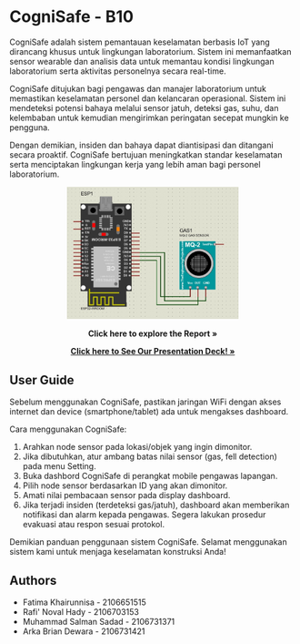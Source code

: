 
# CogniSafe - B10

CogniSafe adalah sistem pemantauan keselamatan berbasis IoT yang dirancang khusus untuk lingkungan laboratorium. Sistem ini memanfaatkan sensor wearable dan analisis data untuk memantau kondisi lingkungan laboratorium serta aktivitas personelnya secara real-time.

CogniSafe ditujukan bagi pengawas dan manajer laboratorium untuk memastikan keselamatan personel dan kelancaran operasional. Sistem ini mendeteksi potensi bahaya melalui sensor jatuh, deteksi gas, suhu, dan kelembaban untuk kemudian mengirimkan peringatan secepat mungkin ke pengguna.

Dengan demikian, insiden dan bahaya dapat diantisipasi dan ditangani secara proaktif. CogniSafe bertujuan meningkatkan standar keselamatan serta menciptakan lingkungan kerja yang lebih aman bagi personel laboratorium.

<p align="center">
<img src= "Documents/Rangkaian Skematik (Proteus).jpg"  width="60%" height="30%">

<p align="center">
<a src="https://github.com/arkabrian/b10-cognisafe/blob/master/Documents/B-10.pdf"><strong>Click here to explore the Report »</strong></a>

<p align="center">
<a href="https://www.canva.com/design/DAF2c1gNOHk/eZOWZygkRRGGKIpZU_bsJQ/edit?utm_content=DAF2c1gNOHk&utm_campaign=designshare&utm_medium=link2&utm_source=sharebutton"><strong>Click here to See Our Presentation Deck! »</strong></a>

## User Guide
Sebelum menggunakan CogniSafe, pastikan jaringan WiFi dengan akses internet dan device (smartphone/tablet) ada untuk mengakses dashboard.


Cara menggunakan CogniSafe:

1. Arahkan node sensor pada lokasi/objek yang ingin dimonitor.
2. Jika dibutuhkan, atur ambang batas nilai sensor (gas, fell detection) pada menu Setting.
3. Buka dashbord CogniSafe di perangkat mobile pengawas lapangan.
4. Pilih node sensor berdasarkan ID yang akan dimonitor.
5. Amati nilai pembacaan sensor pada display dashboard.
6. Jika terjadi insiden (terdeteksi gas/jatuh), dashboard akan memberikan notifikasi dan alarm kepada pengawas. Segera lakukan prosedur evakuasi atau respon sesuai protokol.

Demikian panduan penggunaan sistem CogniSafe. Selamat menggunakan sistem kami untuk menjaga keselamatan konstruksi Anda!

## Authors
* Fatima Khairunnisa - 2106651515
* Rafi' Noval Hady - 2106703153
* Muhammad Salman Sadad - 2106731371
* Arka Brian Dewara - 2106731421
